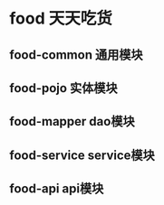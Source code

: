 # food 天天吃货
## food-common 通用模块
## food-pojo 实体模块
## food-mapper dao模块
## food-service service模块
## food-api api模块